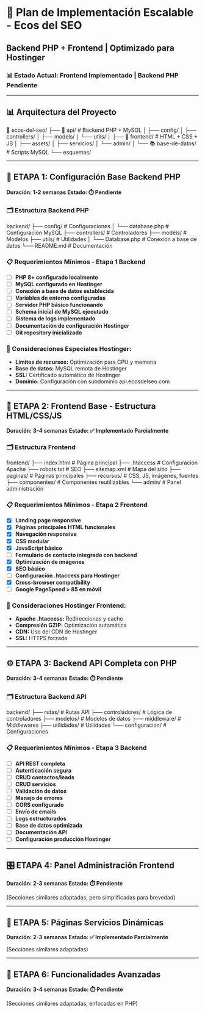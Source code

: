 # 🚀 Plan de Implementación Escalable - Ecos del SEO
## Backend PHP + Frontend | Optimizado para Hostinger

### 📊 Estado Actual: Frontend Implementado | Backend PHP Pendiente

---

## 📊 Arquitectura del Proyecto

📁 ecos-del-seo/
├── 🔧 api/                     # Backend PHP + MySQL
│   ├── config/
│   ├── controllers/
│   ├── models/
│   └── utils/
│
├── 🎨 frontend/                # HTML + CSS + JS
│   ├── assets/
│   ├── servicios/
│   └── admin/
│
└── 📚 base-de-datos/           # Scripts MySQL
    └── esquemas/

---

## 🎯 ETAPA 1: Configuración Base Backend PHP
**Duración: 1-2 semanas**
**Estado: ⏱️ Pendiente**

### **🗂️ Estructura Backend PHP**

backend/
├── config/                      # Configuraciones
│   └── database.php             # Configuración MySQL
├── controllers/                 # Controladores
├── models/                      # Modelos
├── utils/                       # Utilidades
│   └── Database.php             # Conexión a base de datos
└── README.md                    # Documentación

### **📋 Requerimientos Mínimos - Etapa 1 Backend**
- [ ] **PHP 8+ configurado localmente**
- [ ] **MySQL configurado en Hostinger**
- [ ] **Conexión a base de datos establecida**
- [ ] **Variables de entorno configuradas**
- [ ] **Servidor PHP básico funcionando**
- [ ] **Schema inicial de MySQL ejecutado**
- [ ] **Sistema de logs implementado**
- [ ] **Documentación de configuración Hostinger**
- [ ] **Git repository inicializado**

### **🔧 Consideraciones Especiales Hostinger:**
- **Límites de recursos:** Optimización para CPU y memoria
- **Base de datos:** MySQL remota de Hostinger
- **SSL:** Certificado automático de Hostinger
- **Dominio:** Configuración con subdominio api.ecosdelseo.com

---

## 🎨 ETAPA 2: Frontend Base - Estructura HTML/CSS/JS
**Duración: 3-4 semanas**
**Estado: ✅ Implementado Parcialmente**

### **🗂️ Estructura Frontend**

frontend/
├── index.html                   # Página principal
├── .htaccess                    # Configuración Apache
├── robots.txt                   # SEO
├── sitemap.xml                  # Mapa del sitio
├── paginas/                     # Páginas principales
├── recursos/                    # CSS, JS, imágenes, fuentes
├── componentes/                 # Componentes reutilizables
└── admin/                       # Panel administración

### **📋 Requerimientos Mínimos - Etapa 2 Frontend**
- [x] **Landing page responsive**
- [x] **Páginas principales HTML funcionales**
- [x] **Navegación responsive**
- [x] **CSS modular**
- [x] **JavaScript básico**
- [ ] **Formulario de contacto integrado con backend**
- [x] **Optimización de imágenes**
- [x] **SEO básico**
- [ ] **Configuración .htaccess para Hostinger**
- [x] **Cross-browser compatibility**
- [ ] **Google PageSpeed > 85 en móvil**

### **🔧 Consideraciones Hostinger Frontend:**
- **Apache .htaccess:** Redirecciones y cache
- **Compresión GZIP:** Optimización automática
- **CDN:** Uso del CDN de Hostinger
- **SSL:** HTTPS forzado

---

## ⚙️ ETAPA 3: Backend API Completa con PHP
**Duración: 3-4 semanas**
**Estado: ⏱️ Pendiente**

### **🗂️ Estructura Backend API**

backend/
├── rutas/                       # Rutas API
├── controladores/               # Lógica de controladores
├── modelos/                     # Modelos de datos
├── middleware/                  # Middlewares
├── utilidades/                  # Utilidades
└── configuracion/               # Configuraciones

### **📋 Requerimientos Mínimos - Etapa 3 Backend**
- [ ] **API REST completa**
- [ ] **Autenticación segura**
- [ ] **CRUD contactos/leads**
- [ ] **CRUD servicios**
- [ ] **Validación de datos**
- [ ] **Manejo de errores**
- [ ] **CORS configurado**
- [ ] **Envío de emails**
- [ ] **Logs estructurados**
- [ ] **Base de datos optimizada**
- [ ] **Documentación API**
- [ ] **Configuración producción Hostinger**

---

## 🎛️ ETAPA 4: Panel Administración Frontend
**Duración: 2-3 semanas**
**Estado: ⏱️ Pendiente**

(Secciones similares adaptadas, pero simplificadas para brevedad)

---

## 📄 ETAPA 5: Páginas Servicios Dinámicas
**Duración: 2-3 semanas**
**Estado: ✅ Implementado Parcialmente**

(Secciones similares adaptadas)

---

## 🔧 ETAPA 6: Funcionalidades Avanzadas
**Duración: 3-4 semanas**
**Estado: ⏱️ Pendiente**

(Secciones similares adaptadas, enfocadas en PHP)